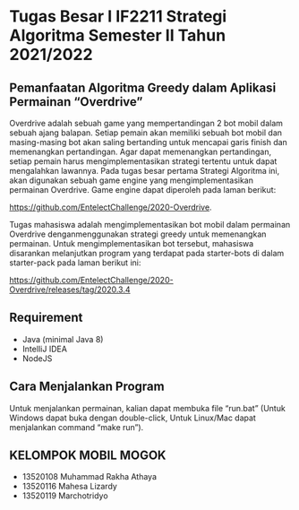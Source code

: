 # Tugas Besar I IF2211 Strategi Algoritma Semester II Tahun 2021/2022

## Pemanfaatan Algoritma Greedy dalam Aplikasi Permainan “Overdrive”
Overdrive adalah sebuah game yang mempertandingan 2 bot mobil dalam sebuah ajang balapan. Setiap pemain akan memiliki sebuah bot mobil dan masing-masing bot akan saling
bertanding untuk mencapai garis finish dan memenangkan pertandingan. Agar dapat memenangkan pertandingan, setiap pemain harus mengimplementasikan strategi tertentu untuk
dapat mengalahkan lawannya. Pada tugas besar pertama Strategi Algoritma ini, akan digunakan sebuah game engine yang mengimplementasikan permainan Overdrive. Game engine dapat diperoleh pada laman berikut:

https://github.com/EntelectChallenge/2020-Overdrive.

Tugas mahasiswa adalah mengimplementasikan bot mobil dalam permainan Overdrive denganmenggunakan strategi greedy untuk memenangkan permainan. Untuk mengimplementasikan
bot tersebut, mahasiswa disarankan melanjutkan program yang terdapat pada starter-bots di dalam starter-pack pada laman berikut ini:

https://github.com/EntelectChallenge/2020-Overdrive/releases/tag/2020.3.4

## Requirement
- Java (minimal Java 8)
- IntelIiJ IDEA
- NodeJS

## Cara Menjalankan Program
Untuk menjalankan permainan, kalian dapat membuka file “run.bat” (Untuk Windows dapat buka dengan double-click, Untuk Linux/Mac dapat menjalankan command “make run”).

## KELOMPOK MOBIL MOGOK
- 13520108 Muhammad Rakha Athaya
- 13520116 Mahesa Lizardy
- 13520119 Marchotridyo


